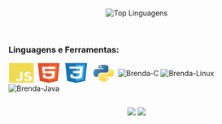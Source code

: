 

<br>
<p align="center">
  <img src="https://github-readme-stats.vercel.app/api/top-langs/?username=brendaschussler&langs_count=10&layout=compact&theme=cobalt&card_width=500&title_color=ff0099&bg_color=000022&text_color=ff99cc" alt="Top Linguagens">
</p>

 <br>

 
### Linguagens e Ferramentas:
 <div>
  <img align="center" alt="Brenda-Js" height="40" width="50" src="https://raw.githubusercontent.com/devicons/devicon/master/icons/javascript/javascript-plain.svg">
  <img align="center" alt="Brenda-HTML" height="40" width="50" src="https://raw.githubusercontent.com/devicons/devicon/master/icons/html5/html5-original.svg">
  <img align="center" alt="Brenda-CSS" height="40" width="50" src="https://raw.githubusercontent.com/devicons/devicon/master/icons/css3/css3-original.svg">
  <img align="center" alt="Brenda-Python" height="40" width="50" src="https://raw.githubusercontent.com/devicons/devicon/master/icons/python/python-original.svg">
  <img  align="center" alt="Brenda-C" height="40" width="50" src="https://cdn.jsdelivr.net/gh/devicons/devicon/icons/c/c-original.svg">
  <img  align="center" alt="Brenda-Linux" height="40" width="50" src="https://cdn.jsdelivr.net/gh/devicons/devicon/icons/linux/linux-original.svg">
  <img  align="center" alt="Brenda-Java" height="40" width="50" src="https://cdn.jsdelivr.net/gh/devicons/devicon/icons/java/java-original.svg">
  
</div>

  ##
  


<div align="center"> 
  <a href="https://www.instagram.com/brendaschussler/" target="_blank"><img src="https://img.shields.io/badge/-Instagram-%23E4405F?style=for-the-badge&logo=instagram&logoColor=white" target="_blank"></a>
  <a href = "mailto:brendaschussler@gmail.com"><img src="https://img.shields.io/badge/-Gmail-%23333?style=for-the-badge&logo=gmail&logoColor=white" target="_blank"></a>
</div>
  <br>

